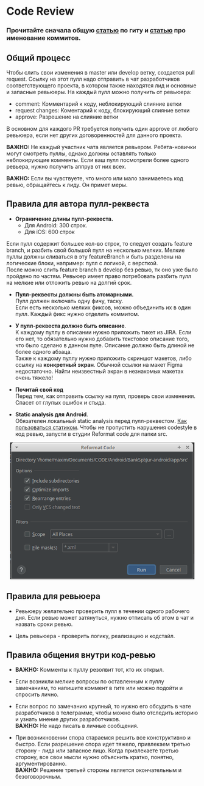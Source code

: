 # Code Review

### Прочитайте сначала общую [статью](/general/gitGuide.md) по гиту и [статью](/general/commitNamingGuide.md) про именование коммитов.

## Общий процесс

Чтобы слить свои изменения в master или develop ветку, создается pull request. Cсылку на этот пулл надо отправить в чат разработчиков соответствующего проекта, в котором также находятся лид и основные и запасные ревьюеры.
На каждый пулл можно получить от ревьюера:

- comment: Комментарий к коду, неблокирующий слияние ветки
- request changes: Коментарий к коду, блокирующий слияние ветки
- approve: Разрешение на слияние ветки

В основном для каждого PR требуется получить один approve от любого ревьюера, если нет других договоренностей для данного проекта.  

**ВАЖНО:** Не каждый участник чата является ревьером. Ребята-новички могут смотреть пуллы, однако должны оставлять только неблокирующие комменты. Если ваш пулл посмотрели более одного ревьера, нужно получить аппрув от них всех.

**ВАЖНО:** Если вы чувствуете, что много или мало занимаетесь код ревью, обращайтесь к лиду. Он примет меры.

## Правила для автора пулл-реквеста

* **Ограничение длины пулл-реквеста.**   
  - Для Android: 300 строк.  
  - Для iOS: 600 строк   
  
 Если пулл содержит большее кол-во строк, то следует создать feature branch, и разбить свой большой пулл на несколько мелких. Мелкие пуллы должны сливаться в эту featureBranch и быть разделены на логические блоки, например: пулл с логикой, с версткой.  
После можно слить feature branch в develop без ревью, тк оно уже было пройдено по частям.
Ревьюер имеет право потребовать разбить пулл на мелкие или отложить ревью на долгий срок.

* **Пулл-реквесты должны быть атомарными.**  
Пулл должен включать одну фичу, таску.  
Если есть несколько мелких фиксов, можно объединить их в один пулл. Каждый фикс нужно отделить коммитом.

* **У пулл-реквеста должно быть описание**.   
К каждому пуллу в описании нужно приложить тикет из JIRA. Если его нет, то обязательно нужно добавить текстовое описание того, что было сделано в данном пуле. Описание должно быть длиной не более одного абзаца.     
Также к каждому пуллу нужно приложить скриншот макетов, либо ссылку на **конкретный экран**. Обычной ссылки на макет Figmа недостаточно. Найти неизвестный экран в незнакомых макетах очень тяжело!

* **Почитай свой код**   
Перед тем, как отправить ссылку на пулл, проверь свои изменения. Спасет от глупых ошибок и стыда.

* **Static analysis для Android**.  
Обязателен локальный static analysis перед пулл-реквестом. [Как пользоваться статиком](../Android/guides/static/StaticAnalysisPlugin.md). Чтобы не пропустить нарушения codestyle в код ревью, запусти в студии Reformat code для папки src.

<p align="center">
  <img src="images/code_review_reformat_code.png" alt="Запуск Reformat Code"/>
</p>


## Правила для ревьюера

* Ревьюеру желательно проверить пулл в течении одного рабочего дня. Если ревью может затянуться, нужно отписать об этом в чат и назвать сроки ревью.

* Цель ревьюера - проверить логику, реализацию и кодстайл.

## Правила общения внутри код-ревью

* **ВАЖНО:** Комменты к пуллу резолвит тот, кто их открыл.

* Если возникли мелкие вопросы по оставленным к пуллу замечаниям, то напишите коммент в гите или можно подойти и спросить лично.

* Если вопрос по замечанию крупный, то нужно его обсудить в чате разработчиков в телеграмме, чтобы можно было отследить историю и узнать мнение других разработчиков.  
**ВАЖНО:** Не надо писать в личные сообщения.  

* При возникновении спора стараемся решить все конструктивно и быстро. Если разрешение спора идет тяжело, привлекаем третью сторону - лида или запасное лицо. Когда привлекаете третью сторону, все свои мысли нужно объяснить кратко, понятно, аргументированно.  
**ВАЖНО:** Решение третьей стороны является окончательным и безоговорочным.
